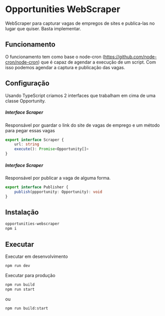 # Opportunities WebScraper

WebScraper para capturar vagas de empregos de sites e publica-las no lugar que quiser. Basta implementar.

## Funcionamento

O funcionamento tem como base o node-cron (https://github.com/node-cron/node-cron) que é capaz de agendar a execução de um script. Com isso podemos agendar a captura e publicação das vagas. 

## Configuração

Usando TypeScript criamos 2 interfaces que trabalham em cima de uma classe Opportunity.

##### Interface Scraper
Responsável por guardar o link do site de vagas de emprego e um método para pegar essas vagas
```TypeScript
export interface Scraper {
    url: string
    execute(): Promise<Opportunity[]>
}
```

##### Interface Scraper
Responsável por publicar a vaga de alguma forma.
```TypeScript
export interface Publisher {
    publish(ppportunity: Opportunity): void
}
```

## Instalação

```sh
opportunities-webscraper
npm i
```

## Executar
Executar em desenvolvimento
```sh
npm run dev
```

Executar para produção
```sh
npm run build
npm run start
```
ou
```sh
npm run build:start
```